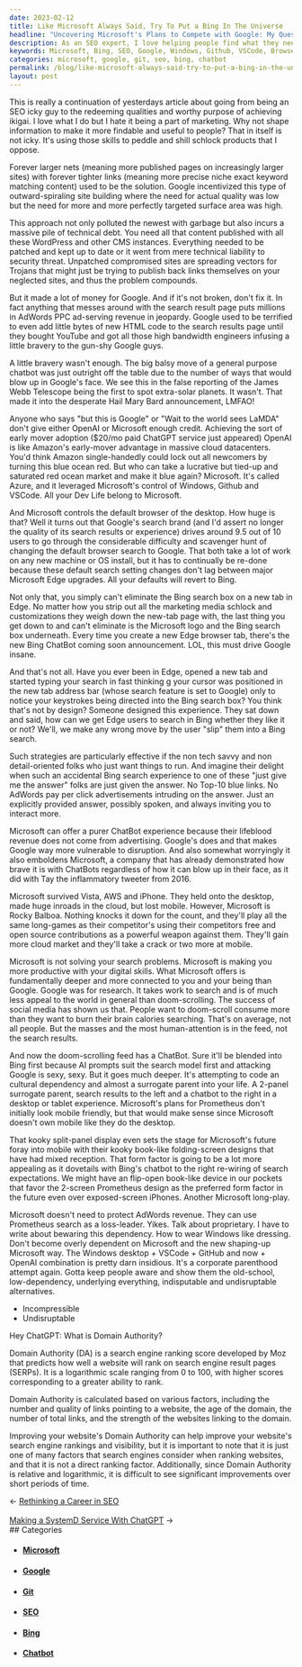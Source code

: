 ```yaml
---
date: 2023-02-12
title: Like Microsoft Always Said, Try To Put a Bing In The Universe
headline: "Uncovering Microsoft's Plans to Compete with Google: My Quest to Find Alternatives to ChatBot Prometheus"
description: As an SEO expert, I love helping people find what they need online, but I despise how it is used to promote and shill poor-quality products. In the past, Google encouraged the creation of large websites with interconnected content to make them more discoverable, but this caused a lot of technical debt. Microsoft is now taking advantage of this by controlling Windows, Github, VSCode, and the default browser on the desktop.
keywords: Microsoft, Bing, SEO, Google, Windows, Github, VSCode, Browser, ChatBot, Prometheus, Domain Authority, SERPs, Links, Quality, Age, Total Links, Strength
categories: microsoft, google, git, seo, bing, chatbot
permalink: /blog/like-microsoft-always-said-try-to-put-a-bing-in-the-universe/
layout: post
---
```



This is really a continuation of yesterdays article about going from being an
SEO icky guy to the redeeming qualities and worthy purpose of achieving ikigai.
I love what I do but I hate it being a part of marketing. Why not shape
information to make it more findable and useful to people? That in itself is
not icky. It's using those skills to peddle and shill schlock products that I
oppose.

Forever larger nets (meaning more published pages on increasingly larger sites)
with forever tighter links (meaning more precise niche exact keyword matching
content) used to be the solution. Google incentivized this type of
outward-spiraling site building where the need for actual quality was low but
the need for more and more perfectly targeted surface area was high.

This approach not only polluted the newest with garbage but also incurs a
massive pile of technical debt. You need all that content published with all
these WordPress and other CMS instances. Everything needed to be patched and
kept up to date or it went from mere technical liability to security threat.
Unpatched compromised sites are spreading vectors for Trojans that might just
be trying to publish back links themselves on your neglected sites, and thus
the problem compounds.

But it made a lot of money for Google. And if it's not broken, don't fix it. In
fact anything that messes around with the search result page puts millions in
AdWords PPC ad-serving revenue in jeopardy. Google used to be terrified to even
add little bytes of new HTML code to the search results page until they bought
YouTube and got all those high bandwidth engineers infusing a little bravery to
the gun-shy Google guys.

A little bravery wasn't enough. The big balsy move of a general purpose chatbot
was just outright off the table due to the number of ways that would blow up in
Google's face. We see this in the false reporting of the James Webb Telescope
being the first to spot extra-solar planets. It wasn't. That made it into the
desperate Hail Mary Bard announcement, LMFAO!

Anyone who says "but this is Google" or "Wait to the world sees LaMDA" don't
give either OpenAI or Microsoft enough credit. Achieving the sort of early
mover adoption ($20/mo paid ChatGPT service just appeared) OpenAI is like
Amazon's early-mover advantage in massive cloud datacenters. You'd think Amazon
single-handedly could lock out all newcomers by turning this blue ocean red.
But who can take a lucrative but tied-up and saturated red ocean market and
make it blue again? Microsoft. It's called Azure, and it leveraged Microsoft's
control of Windows, Github and VSCode. All your Dev Life belong to Microsoft.

And Microsoft controls the default browser of the desktop. How huge is that?
Well it turns out that Google's search brand (and I'd assert no longer the
quality of its search results or experience) drives around 9.5 out of 10 users
to go through the considerable difficulty and scavenger hunt of changing the
default browser search to Google. That both take a lot of work on any new
machine or OS install, but it has to continually be re-done because these
default search setting changes don't lag between major Microsoft Edge upgrades.
All your defaults will revert to Bing.

Not only that, you simply can't eliminate the Bing search box on a new tab in
Edge. No matter how you strip out all the marketing media schlock and
customizations they weigh down the new-tab page with, the last thing you get
down to and can't eliminate is the Microsoft logo and the Bing search box
underneath. Every time you create a new Edge browser tab, there's the new Bing
ChatBot coming soon announcement. LOL, this must drive Google insane.

And that's not all. Have you ever been in Edge, opened a new tab and started
typing your search in fast thinking g your cursor was positioned in the new tab
address bar (whose search feature is set to Google) only to notice your
keystrokes being directed into the Bing search box? You think that's not by
design? Someone designed this experience. They sat down and said, how can we
get Edge users to search in Bing whether they like it or not? We'll, we make
any wrong move by the user "slip" them into a Bing search.

Such strategies are particularly effective if the non tech savvy and non
detail-oriented folks who just want things to run. And imagine their delight
when such an accidental Bing search experience to one of these "just give me
the answer" folks are just given the answer. No Top-10 blue links. No AdWords
pay per click advertisements intruding on the answer. Just an explicitly
provided answer, possibly spoken, and always inviting you to interact more.

Microsoft can offer a purer ChatBot experience because their lifeblood revenue
does not come from advertising. Google's does and that makes Google way more
vulnerable to disruption. And also somewhat worryingly it also emboldens
Microsoft, a company that has already demonstrated how brave it is with
ChatBots regardless of how it can blow up in their face, as it did with Tay the
inflammatory tweeter from 2016.

Microsoft survived Vista, AWS and iPhone. They held onto the desktop, made huge
inroads in the cloud, but lost mobile. However, Microsoft is Rocky Balboa.
Nothing knocks it down for the count, and they'll play all the same long-games
as their competitor's using their competitors free and open source
contributions as a powerful weapon against them. They'll gain more cloud market
and they'll take a crack or two more at mobile.

Microsoft is not solving your search problems. Microsoft is making you more
productive with your digital skills. What Microsoft offers is fundamentally
deeper and more connected to you and your being than Google. Google was for
research. It takes work to search and is of much less appeal to the world in
general than doom-scrolling. The success of social media has shown us that.
People want to doom-scroll consume more than they want to burn their brain
calories searching. That's on average, not all people. But the masses and the
most human-attention is in the feed, not the search results.

And now the doom-scrolling feed has a ChatBot. Sure it'll be blended into Bing
first because AI prompts suit the search model first and attacking Google is
sexy, sexy. But it goes much deeper. It's attempting to code an cultural
dependency and almost a surrogate parent into your life. A 2-panel surrogate
parent, search results to the left and a chatbot to the right in a desktop or
tablet experience. Microsoft's plans for Prometheus don't initially look mobile
friendly, but that would make sense since Microsoft doesn't own mobile like
they do the desktop.

That kooky split-panel display even sets the stage for Microsoft's future foray
into mobile with their kooky book-like folding-screen designs that have had
mixed reception. That form factor is going to be a lot more appealing as it
dovetails with Bing's chatbot to the right re-wiring of search expectations. We
might have an flip-open book-like device in our pockets that favor the 2-screen
Prometheus design as the preferred form factor in the future even over
exposed-screen iPhones. Another Microsoft long-play.

Microsoft doesn't need to protect AdWords revenue. They can use Prometheus
search as a loss-leader. Yikes. Talk about proprietary. I have to write about
bewaring this dependency. How to wear Windows like dressing. Don't become
overly dependent on Microsoft and the new shaping-up Microsoft way. The Windows
desktop + VSCode + GitHub and now + OpenAI combination is pretty darn
insidious. It's a corporate parenthood attempt again. Gotta keep people aware
and show them the old-school, low-dependency, underlying everything,
indisputable and undisruptable alternatives.

- Incompressible
- Undisruptable

Hey ChatGPT: What is Domain Authority?

Domain Authority (DA) is a search engine ranking score developed by Moz that predicts how well a website will rank on search engine result pages (SERPs). It is a logarithmic scale ranging from 0 to 100, with higher scores corresponding to a greater ability to rank.

Domain Authority is calculated based on various factors, including the number and quality of links pointing to a website, the age of the domain, the number of total links, and the strength of the websites linking to the domain.

Improving your website's Domain Authority can help improve your website's search engine rankings and visibility, but it is important to note that it is just one of many factors that search engines consider when ranking websites, and that it is not a direct ranking factor. Additionally, since Domain Authority is relative and logarithmic, it is difficult to see significant improvements over short periods of time.

<div class="arrow-links"><div class="post-nav-prev"><span class="arrow">&larr;&nbsp;</span><a href="/blog/rethinking-a-career-in-seo/">Rethinking a Career in SEO</a></div> &nbsp; <div class="post-nav-next"><a href="/blog/making-a-systemd-service-with-chatgpt/">Making a SystemD Service With ChatGPT</a><span class="arrow">&nbsp;&rarr;</span></div></div>
## Categories

<ul>
<li><h4><a href='/microsoft/'>Microsoft</a></h4></li>
<li><h4><a href='/google/'>Google</a></h4></li>
<li><h4><a href='/git/'>Git</a></h4></li>
<li><h4><a href='/seo/'>SEO</a></h4></li>
<li><h4><a href='/bing/'>Bing</a></h4></li>
<li><h4><a href='/chatbot/'>Chatbot</a></h4></li></ul>